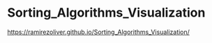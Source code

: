 # Sorting_Algorithms_Visualization

https://ramirezoliver.github.io/Sorting_Algorithms_Visualization/
